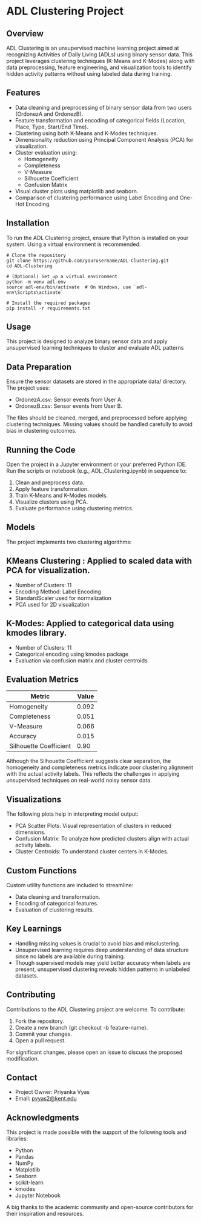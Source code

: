 # ADL Clustering Project

## Overview
ADL Clustering is an unsupervised machine learning project aimed at recognizing Activities of Daily Living (ADLs) using binary sensor data. This project leverages clustering techniques (K-Means and K-Modes) along with data preprocessing, feature engineering, and visualization tools to identify hidden activity patterns without using labeled data during training.

## Features
- Data cleaning and preprocessing of binary sensor data from two users (OrdonezA and OrdonezB).
- Feature transformation and encoding of categorical fields (Location, Place, Type, Start/End Time).
- Clustering using both K-Means and K-Modes techniques.
- Dimensionality reduction using Principal Component Analysis (PCA) for visualization.
- Cluster evaluation using:
  - Homogeneity
  - Completeness
  - V-Measure
  - Silhouette Coefficient
  - Confusion Matrix
- Visual cluster plots using matplotlib and seaborn.
- Comparison of clustering performance using Label Encoding and One-Hot Encoding.

## Installation
To run the ADL Clustering project, ensure that Python is installed on your system. Using a virtual environment is recommended.
````
# Clone the repository
git clone https://github.com/yourusername/ADL-Clustering.git
cd ADL-Clustering

# (Optional) Set up a virtual environment
python -m venv adl-env
source adl-env/bin/activate  # On Windows, use `adl-env\Scripts\activate`

# Install the required packages
pip install -r requirements.txt
````

## Usage

This project is designed to analyze binary sensor data and apply unsupervised learning techniques to cluster and evaluate ADL patterns

## Data Preparation

Ensure the sensor datasets are stored in the appropriate data/ directory. The project uses:
- OrdonezA.csv: Sensor events from User A.
- OrdonezB.csv: Sensor events from User B.

The files should be cleaned, merged, and preprocessed before applying clustering techniques. Missing values should be handled carefully to avoid bias in clustering outcomes.

## Running the Code
Open the project in a Jupyter environment or your preferred Python IDE. Run the scripts or notebook (e.g., ADL_Clustering.ipynb) in sequence to:
1. Clean and preprocess data.
2. Apply feature transformation.
3. Train K-Means and K-Modes models.
4. Visualize clusters using PCA.
5. Evaluate performance using clustering metrics.

## Models
The project implements two clustering algorithms:
## KMeans Clustering : Applied to scaled data with PCA for visualization.
- Number of Clusters: 11
- Encoding Method: Label Encoding
- StandardScaler used for normalization
- PCA used for 2D visualization

## K-Modes: Applied to categorical data using kmodes library.
- Number of Clusters: 11
- Categorical encoding using kmodes package
- Evaluation via confusion matrix and cluster centroids

## Evaluation Metrics
| Metric                | Value  |
|-----------------------|--------|
| Homogeneity           | 0.092  |
| Completeness          | 0.051  |
| V-Measure             | 0.066  |
| Accuracy              | 0.015  |
| Silhouette Coefficient| 0.90   |

Although the Silhouette Coefficient suggests clear separation, the homogeneity and completeness metrics indicate poor clustering alignment with the actual activity labels. This reflects the challenges in applying unsupervised techniques on real-world noisy sensor data.

## Visualizations
The following plots help in interpreting model output:
- PCA Scatter Plots: Visual representation of clusters in reduced dimensions.
- Confusion Matrix: To analyze how predicted clusters align with actual activity labels.
- Cluster Centroids: To understand cluster centers in K-Modes.

## Custom Functions
Custom utility functions are included to streamline:
- Data cleaning and transformation.
- Encoding of categorical features.
- Evaluation of clustering results.
 
## Key Learnings
- Handling missing values is crucial to avoid bias and misclustering.
- Unsupervised learning requires deep understanding of data structure since no labels are available during training.
- Though supervised models may yield better accuracy when labels are present, unsupervised clustering reveals hidden patterns in unlabeled datasets.

## Contributing
Contributions to the ADL Clustering project are welcome. To contribute:
1. Fork the repository.
2. Create a new branch (git checkout -b feature-name).
3. Commit your changes.
4. Open a pull request.

For significant changes, please open an issue to discuss the proposed modification.

## Contact
- Project Owner: Priyanka Vyas
- Email: pvyas2@kent.edu

## Acknowledgments
This project is made possible with the support of the following tools and libraries:
- Python
- Pandas
- NumPy
- Matplotlib
- Seaborn
- scikit-learn
- kmodes
- Jupyter Notebook

A big thanks to the academic community and open-source contributors for their inspiration and resources.
